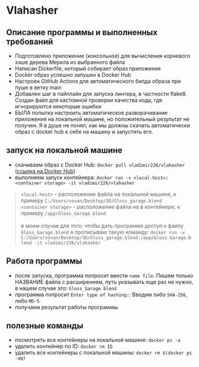 # Vlahasher
## Описание программы и выполненных требований
- Подготовлено приложение (консольное) для вычисления корневого хэше дерева Меркла из выбранного файла
- Написан Dickerfile, который собирает образ приложения 
- Docker образ успешно запушен в Docker Hub
- Настроен GitHub Actions для автоматического билда образа при пуше в ветку main
- Добавлен шаг в пайплайн для запуска линтера, в частности flake8. Создан файл для кастомной проверки качества кода, где игнорируются некоторые ошибки
- БЫЛА попытка настроить автоматическое разворачивание приложения на локальной машине, но положительный результат не получен. Я в душе не понял, как мы должны скачать автоматически образ с docker hub к себе на машину и запустить его.

## запуск на локальной машине

- скачиваем образ с Docker Hub: ```docker pull vladimir226/vlahasher``` ([ссылка на Docker Hub](https://hub.docker.com/r/vladimir226/vlahasher))
- выполняем запуск контейнера: ```docker run -v <local-host>:<container storage> -it vladimir226/vlahasher``` 
 > ```<local-host>``` - расположение файла на локальной машине, к примеру  ```C:/Users/vovan/Desktop/3D/Gloss_garage.blend``` <br />
 > ```<container storage>``` - расположение файла на в контейнере, к примеру  ```/app/Gloss_Garage.blend``` <br /> <br />
 в моем случае для того: чтобы дать программе доступ к файлу ```Gloss_Garage.blend``` я прописываю такую команду: ```docker run -v C:/Users/vovan/Desktop/3D/Gloss_garage.blend:/app/Gloss_Garage.blend -it vladimir226/vlahasher```
## Работа программы
- после запуска, программа попросит ввести ```name file```. Пишем только НАЗВАНИЕ файла с расширением, путь указывать еще раз не нужно, в нашем случае это: ```Gloss_Garage.blend```
- программа попросит ```Enter type of hashing:```: Вводим либо ```SHA-256```, либо ```MD-5```
- получаем результат работы программы

## полезные команды
- посмотреть все контейнеры на локальной машине: ```docker ps -a```
- удалить контейнер по ID: ```docker rm ID```
- удалить все контейнеры  с локальной машины: ```docker rm $(docker ps -aq)```
